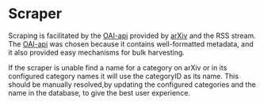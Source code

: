 # Scraper

Scraping is facilitated by the [OAI-api](https://arxiv.org/help/oa/index) provided by [arXiv](https://arxiv.org/) and the RSS stream.  The [OAI-api](https://arxiv.org/help/oa/index) was chosen because it contains well-formatted metadata, and it also provided easy mechanisms for bulk harvesting.

If the scraper is unable find a name for a category on arXiv or in its configured category names it will use the categoryID as its name. This should be manually resolved,by updating the configured categories and the name in the database, to give the best user experience.


